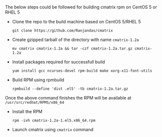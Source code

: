 The below steps could be followed for building cmatrix rpm on CentOS 5 or RHEL 5

* Clone the repo to the build machine based on CentOS 5/RHEL 5
  
    ```
    git clone https://github.com/Ranjandas/cmatrix
    ```

* Create gzipped tarball of the directory with name `cmatrix-1.2a`

    ```
    mv cmatrix cmatrix-1.2a && tar -czf cmatrix-1.2a.tar.gz cmatrix-1.2a
    ```

* Install packages required for successfull build

    ```
    yum install gcc ncurses-devel rpm-build make xorg-x11-font-utils
    ```

* Build RPM using rpmbuild

    ```
    rpmbuild --define 'dist .el5' -tb cmatrix-1.2a.tar.gz
    ```

Once the above command finishes the RPM will be available at `/usr/src/redhat/RPMS/x86_64`

* Install the RPM

    ```
    rpm -ivh cmatrix-1.2a-1.el5.x86_64.rpm
    ```

* Launch cmatrix using `cmatrix` command
